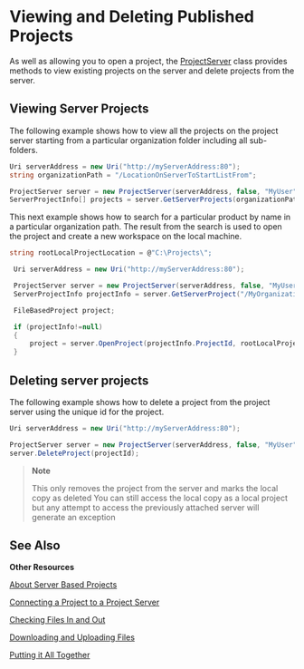 Viewing and Deleting Published Projects
==

As well as allowing you to open a project, the [ProjectServer](../../api/projectautomation/Sdl.ProjectAutomation.FileBased.ProjectServer.yml) class provides methods to view existing projects on the server and delete projects from the server.

Viewing Server Projects
--

The following example shows how to view all the projects on the project server starting from a particular organization folder including all sub-folders.

```cs
Uri serverAddress = new Uri("http://myServerAddress:80");
string organizationPath = "/LocationOnServerToStartListFrom";

ProjectServer server = new ProjectServer(serverAddress, false, "MyUser", "MyPassword");
ServerProjectInfo[] projects = server.GetServerProjects(organizationPath, true, false);
```
This next example shows how to search for a particular product by name in a particular organization path. The result from the search is used to open the project and create a new workspace on the local machine.

```cs
string rootLocalProjectLocation = @"C:\Projects\";

 Uri serverAddress = new Uri("http://myServerAddress:80");

 ProjectServer server = new ProjectServer(serverAddress, false, "MyUser", "MyPassword");
 ServerProjectInfo projectInfo = server.GetServerProject("/MyOrganizationName/MyProjectName");

 FileBasedProject project;

 if (projectInfo!=null)
 {
     project = server.OpenProject(projectInfo.ProjectId, rootLocalProjectLocation + projectInfo.Name);
 }
```

Deleting server projects
--

The following example shows how to delete a project from the project server using the unique id for the project.

```cs
Uri serverAddress = new Uri("http://myServerAddress:80");

ProjectServer server = new ProjectServer(serverAddress, false, "MyUser", "MyPassword");
server.DeleteProject(projectId);
```

>**Note**
>
>This only removes the project from the server and marks the local copy as deleted You can still access the local copy as a local project but any attempt to access the previously attached server will generate an exception

See Also
--

**Other Resources**

[About Server Based Projects](about_server_based_projects.md)

[Connecting a Project to a Project Server](connecting_a_project_to_a_project_server.md)

[Checking Files In and Out](checking_files_in_and_out.md)

[Downloading and Uploading Files](downloading_and_uploading_files.md)

[Putting it All Together](putting_it_all_together.md)